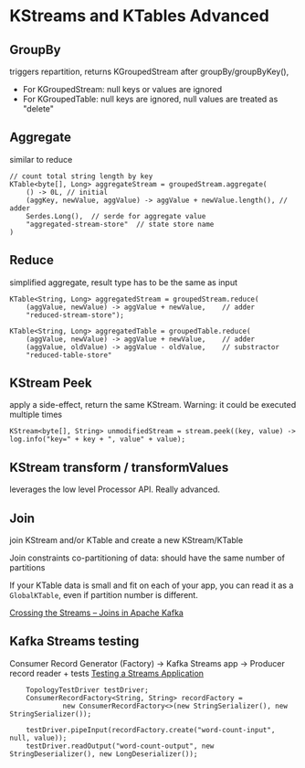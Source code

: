 # KStreams and KTables Advanced

## GroupBy
triggers repartition, returns KGroupedStream after groupBy/groupByKey(),
- For KGroupedStream: null keys or values are ignored
- For KGroupedTable: null keys are ignored, null values are treated as "delete"

## Aggregate
similar to reduce
```
// count total string length by key
KTable<byte[], Long> aggregateStream = groupedStream.aggregate(
    () -> 0L, // initial
    (aggKey, newValue, aggValue) -> aggValue + newValue.length(), // adder
    Serdes.Long(),  // serde for aggregate value
    "aggregated-stream-store"  // state store name
)
```

## Reduce
simplified aggregate, result type has to be the same as input
```
KTable<String, Long> aggregatedStream = groupedStream.reduce(
    (aggValue, newValue) -> aggValue + newValue,    // adder
    "reduced-stream-store");

KTable<String, Long> aggregatedTable = groupedTable.reduce(
    (aggValue, newValue) -> aggValue + newValue,    // adder
    (aggValue, oldValue) -> aggValue - oldValue,    // substractor
    "reduced-table-store"
```

## KStream Peek
apply a side-effect, return the same KStream.
Warning: it could be executed multiple times
```
KStream<byte[], String> unmodifiedStream = stream.peek((key, value) -> log.info("key=" + key + ", value" + value);
```

## KStream transform / transformValues
leverages the low level Processor API. Really advanced.


## Join
join KStream and/or KTable and create a new KStream/KTable

Join constraints co-partitioning of data: should have the same number of partitions

If your KTable data is small and fit on each of your app, you can read it as a `GlobalKTable`, even if partition number is different.

[Crossing the Streams – Joins in Apache Kafka](https://www.confluent.io/blog/crossing-streams-joins-apache-kafka)


## Kafka Streams testing
Consumer Record Generator (Factory) -> Kafka Streams app -> Producer record reader + tests
[Testing a Streams Application](https://kafka.apache.org/11/documentation/streams/developer-guide/testing.html)
```
    TopologyTestDriver testDriver;
    ConsumerRecordFactory<String, String> recordFactory =
             new ConsumerRecordFactory<>(new StringSerializer(), new StringSerializer());
    
    testDriver.pipeInput(recordFactory.create("word-count-input", null, value));
    testDriver.readOutput("word-count-output", new StringDeserializer(), new LongDeserializer());

```


